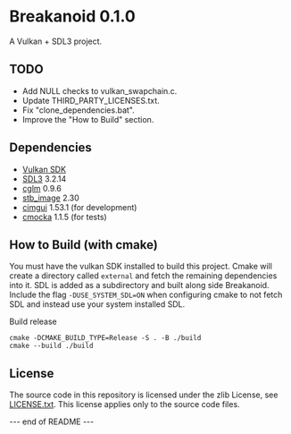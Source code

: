 Breakanoid 0.1.0
================

A Vulkan + SDL3 project.

TODO
----
- Add NULL checks to vulkan_swapchain.c.
- Update THIRD_PARTY_LICENSES.txt.
- Fix "clone_dependencies.bat".
- Improve the "How to Build" section.

Dependencies
------------

  - [Vulkan SDK](https://vulkan.lunarg.com)
  - [SDL3](https://github.com/libsdl-org/SDL) 3.2.14
  - [cglm](https://github.com/recp/cglm) 0.9.6
  - [stb_image](https://github.com/nothings/stb) 2.30
  - [cimgui](https://github.com/cimgui/cimgui) 1.53.1 (for development)
  - [cmocka](https://github.com/clibs/cmocka) 1.1.5 (for tests)

How to Build (with cmake)
-----------------------
You must have the vulkan SDK installed to build this project. Cmake will create a directory called `external` and fetch the remaining dependencies into it. SDL is added as a subdirectory and built along side Breakanoid. Include the flag `-DUSE_SYSTEM_SDL=ON` when configuring cmake to not fetch SDL and instead use your system installed SDL.

Build release
```
cmake -DCMAKE_BUILD_TYPE=Release -S . -B ./build
cmake --build ./build 
```

License
-------

The source code in this repository is licensed under the zlib License, see [LICENSE.txt](https://github.com/dewbror/breakanoid/blob/master/LICENSE.txt). This license applies only to the source code files.

--- end of README ---
